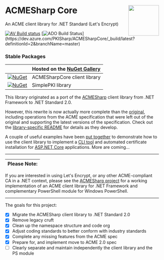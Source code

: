 # ACMESharp Core <img align="right" width="100" src="https://raw.githubusercontent.com/PKISharp/ACMESharpCore/master/docs/acmesharp-logo-color.png">

An ACME client library for .NET Standard (Let's Encrypt)

[![AV Build status](https://ci.appveyor.com/api/projects/status/bvf3hiyantc3m8tv?svg=true)](https://ci.appveyor.com/project/ebekker/acmesharpcore)
[![ADO Build Status](https://dev.azure.com/PKISharp/ACMESharpCore/_apis/build/status/ACMESharpCore-ASP.NET%20Core%20(.NET%20Framework)-CI?branchName=master)](https://dev.azure.com/PKISharp/ACMESharpCore/_build/latest?definitionId=2&branchName=master)

### Stable Packages

| | Hosted on the [NuGet Gallery](https://www.nuget.org/packages?q=Tags%3A%22acmesharp%22) |
|-|-|
| [![NuGet](https://img.shields.io/nuget/v/ACMESharpCore.svg)](https://www.nuget.org/packages/ACMESharpCore)           | ACMESharpCore client library
| [![NuGet](https://img.shields.io/nuget/v/PKISharp.SimplePKI.svg)](https://www.nuget.org/packages/PKISharp.SimplePKI) | SimplePKI library

This library originated as a port of the [ACMESharp](https://github.com/ebekker/ACMESharp) client library from .NET Framework to .NET Standard 2.0.

However, this rewrite is now actually more complete than the [original](https://github.com/ebekker/ACMESharp),
including operations from the ACME specification that were left out of the original and supporting the latest
versions of the specification.  Check out the [library-specific README](/src/ACMESharp) for details as they develop.

A couple of useful examples have been [put together](https://github.com/PKISharp/ACMESharpCore/tree/master/src/examples) to demonstrate how to use the client library to implement a [CLI tool](https://github.com/PKISharp/ACMESharpCore/tree/master/src/examples/ACMECLI) and automated certificate installation for [ASP.NET Core](https://github.com/PKISharp/ACMESharpCore/tree/master/src/examples/ACMEKestrel) applications.  More are coming...

----

 Please Note: |
--------------|
If you are interested in using Let's Encrypt, or any other ACME-compliant CA in a .NET context, please see the [ACMESharp project](https://github.com/ebekker/ACMESharp) for a working implementation of an ACME client library for .NET Framework and complementary PowerShell module for Windows PowerShell.

----

The goals for this project:

* [x] Migrate the ACMESharp client library to .NET Standard 2.0
* [x] Remove legacy cruft
* [x] Clean up the namespace structure and code org
* [x] Adjust coding standards to better conform with industry standards
* [x] Complete any missing features from the ACME spec
* [x] Prepare for, and implement move to ACME 2.0 spec
* [ ] Clearly separate and maintain independently the client library and the PS module
